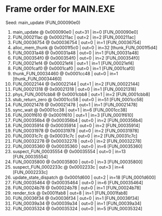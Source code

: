 # Frame order for MAIN.EXE

Seed: main_update (FUN_000090e0)

01. main_update @ 0x000090e0 | out=31 | in=0 [FUN_000090e0]
02. FUN_000211ac @ 0x000211ac | out=2 | in=2 [FUN_000211ac]
03. FUN_00036754 @ 0x00036754 | out=0 | in=1 [FUN_00036754]
04. alloc_mem_thunk @ 0x0001f5c0 | out=0 | in=32 [thunk_FUN_0001f5d4]
05. FUN_00031a48 @ 0x00031a48 | out=0 | in=1 [FUN_00031a48]
06. FUN_000354f0 @ 0x000354f0 | out=0 | in=2 [FUN_000354f0]
07. FUN_00021ef4 @ 0x00021ef4 | out=1 | in=1 [FUN_00021ef4]
08. FUN_0001caf0 @ 0x0001caf0 | out=0 | in=1 [FUN_0001caf0]
09. thunk_FUN_00034460 @ 0x0001cc48 | out=0 | in=1 [thunk_FUN_00034460]
10. FUN_00022144 @ 0x00022144 | out=1 | in=2 [FUN_00022144]
11. FUN_00021318 @ 0x00021318 | out=0 | in=1 [FUN_00021318]
12. phys_FUN_0001cbb8 @ 0x0001cbb8 | out=1 | in=2 [FUN_0001cbb8]
13. stub_return_zero @ 0x0001cc58 | out=0 | in=51 [FUN_0001cc58]
14. FUN_00021478 @ 0x00021478 | out=1 | in=1 [FUN_00021478]
15. sync_wait @ 0x0001cc38 | out=1 | in=6 [FUN_0001cc38]
16. FUN_0001f610 @ 0x0001f610 | out=1 | in=3 [FUN_0001f610]
17. FUN_000356b4 @ 0x000356b4 | out=0 | in=2 [FUN_000356b4]
18. FUN_00035914 @ 0x00035914 | out=0 | in=2 [FUN_00035914]
19. FUN_00031978 @ 0x00031978 | out=0 | in=2 [FUN_00031978]
20. FUN_00031c7c @ 0x00031c7c | out=0 | in=2 [FUN_00031c7c]
21. FUN_00032278 @ 0x00032278 | out=0 | in=2 [FUN_00032278]
22. FUN_00035360 @ 0x00035360 | out=0 | in=6 [FUN_00035360]
23. suspect_FUN_00035554 @ 0x00035554 | out=0 | in=13 [FUN_00035554]
24. FUN_00035800 @ 0x00035800 | out=0 | in=3 [FUN_00035800]
25. suspect_FUN_0002233c @ 0x0002233c | out=3 | in=4 [FUN_0002233c]
26. update_state_dispatch @ 0x0001d600 | out=2 | in=18 [FUN_0001d600]
27. FUN_00035464 @ 0x00035464 | out=0 | in=6 [FUN_00035464]
28. FUN_00024b78 @ 0x00024b78 | out=0 | in=1 [FUN_00024b78]
29. render_tick @ 0x0001fab8 | out=8 | in=1 [FUN_0001fab8]
30. FUN_00036f34 @ 0x00036f34 | out=0 | in=1 [FUN_00036f34]
31. FUN_00039a34 @ 0x00039a34 | out=0 | in=1 [FUN_00039a34]
32. FUN_00035324 @ 0x00035324 | out=0 | in=5 [FUN_00035324]
